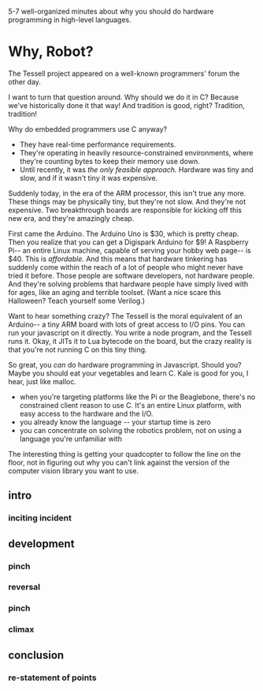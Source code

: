 5-7 well-organized minutes about why you should do hardware programming in high-level languages.

# Why, Robot?

The Tessell project appeared on a well-known programmers' forum the other day.



I want to turn that question around. Why should we do it in C? Because we've historically done it that way! And tradition is good, right? Tradition, tradition!

Why do embedded programmers use C anyway?

- They have real-time performance requirements.
- They're operating in heavily resource-constrained environments, where they're counting bytes to keep their memory use down.
- Until recently, it was *the only feasible approach.* Hardware was tiny and slow, and if it wasn't tiny it was expensive.

Suddenly today, in the era of the ARM processor, this isn't true any more. These things may be physically tiny, but they're not slow. And they're not expensive. Two breakthrough boards are responsible for kicking off this new era, and they're amazingly cheap. 

First came the Arduino. The Arduino Uno is $30, which is pretty cheap. Then you realize that you can get a Digispark Arduino for $9! A Raspberry Pi-- an entire Linux machine, capable of serving your hobby web page-- is $40. This is *affordable.* And this means that hardware tinkering has suddenly come within the reach of a lot of people who might never have tried it before. Those people are software developers, not hardware people. And they're solving problems that hardware people have simply lived with for ages, like an aging and terrible toolset. (Want a nice scare this Halloween? Teach yourself some Verilog.)

Want to hear something crazy? The Tessell is the moral equivalent of an Arduino-- a tiny ARM board with lots of great access to I/O pins. You can run your javascript on it directly. You write a node program, and the Tessell runs it. Okay, it JITs it to Lua bytecode on the board, but the crazy reality is that you're not running C on this tiny thing.

So great, you *can* do hardware programming in Javascript. Should you? Maybe you should eat your vegetables and learn C. Kale is good for you, I hear, just like malloc.

- when you're targeting platforms like the Pi or the Beaglebone, there's no constrained client reason to use C. It's an entire Linux platform, with easy access to the hardware and the I/O.
- you already know the language -- your startup time is zero
- you can concentrate on solving the robotics problem, not on using a language you're unfamiliar with

The interesting thing is getting your quadcopter to follow the line on the floor, not in figuring out why you can't link against the version of the computer vision library you want to use.



## intro
### inciting incident
## development
### pinch
### reversal
### pinch
### climax
## conclusion
### re-statement of points
